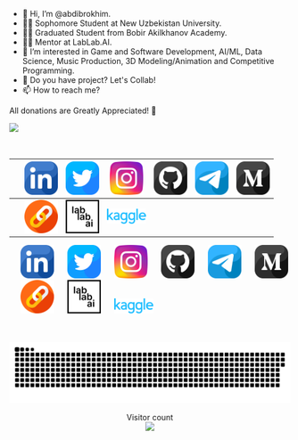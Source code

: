 - 👋 Hi, I’m @abdibrokhim.
- 🧑‍🎓 Sophomore Student at New Uzbekistan University.
- 👨‍🎓 Graduated Student from Bobir Akilkhanov Academy.
- 🧑‍🎓 Mentor at LabLab.AI.
- 👀 I’m interested in Game and Software Development, AI/ML, Data Science, Music Production, 3D Modeling/Animation and Competitive Programming.
- 💞️ Do you have project? Let's Collab!
- 📫 How to reach me? 


All donations are Greatly Appreciated! 💛


<a href="https://www.buymeacoffee.com/abdibrokhim" target="_blank"><img src="https://img.buymeacoffee.com/button-api/?text=Buy me a coffee&emoji=&slug=abdibrokhim&button_colour=FFDD00&font_colour=000000&font_family=Cookie&outline_colour=000000&coffee_colour=ffffff" /></a>

<br/>

|     <a style="margin-left: 20px;" href="https://www.linkedin.com/in/abdibrokhim/" target="_blank"><img width="60" src="icons/linkedin.png"/></a>    |     <a href="https://twitter.com/abdibrokhim" target="_blank"><img width="60" src="icons/twitter.png"/></a> |     <a href="https://www.instagram.com/_abdibrokhim/" target="_blank"><img width="60" src="icons/instagram.png"/></a>     |     <a href="https://github.com/abdibrokhim" target="_blank"><img width="60" src="icons/github.png"/></a>      |     <a href="https://t.me/abdibrokhim" target="_blank"><img width="60" src="icons/telegram.png"/></a> |     <a href="https://medium.com/@abdibrokhim" target="_blank"><img width="60" src="icons/medium.png"/></a>     |
| :---        |    :----:   |     :----:    |    :----:   |    :----:   |          ---: |
|     <a style="margin-left: 20px;" href="https://linktr.ee/abdibrokhim" target="_blank"><img width="60" src="icons/link.png"/></a>      |     <a href="https://lablab.ai" target="_blank"><img width="60" src="icons/lablab.png"/></a>       |     <a href="https://www.kaggle.com/loneguy" target="_blank"><img width="70" src="icons/kaggle.svg"/></a>   |     |     |   |


<div class="">

  <span>
    <a style="margin-left: 20px;" href="https://www.linkedin.com/in/abdibrokhim/" target="_blank"><img width="60" src="icons/linkedin.png"/></a>
  </span>

  <vr/>

  <span style="margin-left: 20px;">
    <a href="https://twitter.com/abdibrokhim" target="_blank"><img width="60" src="icons/twitter.png"/></a>
  </span>

  <span style="margin-left: 20px;">
    <a href="https://www.instagram.com/_abdibrokhim/" target="_blank"><img width="60" src="icons/instagram.png"/></a>
  </span>

  <span style="margin-left: 20px;">
    <a href="https://github.com/abdibrokhim" target="_blank"><img width="60" src="icons/github.png"/></a>
  </span>

  <span style="margin-left: 20px;">
    <a href="https://t.me/abdibrokhim" target="_blank"><img width="60" src="icons/telegram.png"/></a>
  </span>

  <span style="margin-left: 20px;">
    <a href="https://medium.com/@abdibrokhim" target="_blank"><img width="60" src="icons/medium.png"/></a>
  </span>

  <span>
    <a style="margin-left: 20px;" href="https://linktr.ee/abdibrokhim" target="_blank"><img width="60" src="icons/link.png"/></a>
  </span>

  <span style="margin-left: 20px;">
    <a href="https://lablab.ai" target="_blank"><img width="60" src="icons/lablab.png"/></a>
  </span>

  <span style="margin-left: 20px;">
    <a href="https://www.kaggle.com/loneguy" target="_blank"><img width="70" src="icons/kaggle.svg"/></a>
  </span>


</div>


<!-- -
abdibrokhim/abdibrokhim is a ✨ special ✨ repository because its `README.md` (this file) appears on your GitHub profile.
You can click the Preview link to take a look at your changes.
--->

<br/>
<br/>

<!-- snake github progress -->
<a href=#><img src="icons/snake.svg"></a>

<!-- visiros count -->
<p align="center">
  Visitor count
  <br/>
  <img src="https://profile-counter.glitch.me/abdibrokhim/count.svg" />
</p>



<!-- Widget -->
<!-- <script data-name="BMC-Widget" data-cfasync="false" src="https://cdnjs.buymeacoffee.com/1.0.0/widget.prod.min.js" data-id="abdibrokhim" data-description="Support me on Buy me a coffee!" data-message="All donations are Greatly Appreciated!" data-color="#BD5FFF" data-position="Right" data-x_margin="18" data-y_margin="18"></script> -->

